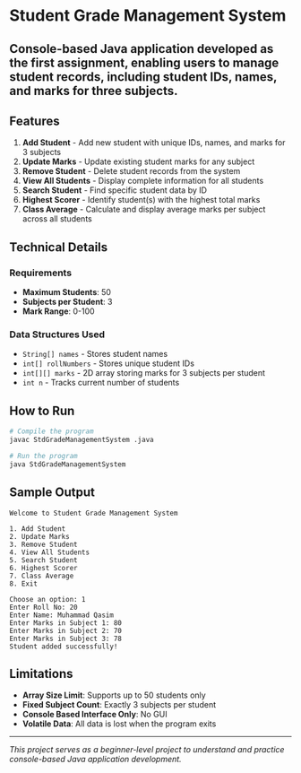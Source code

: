 # Student Grade Management System

Console-based Java application developed as the first assignment, enabling users to manage student records, including student IDs, names, and marks for three subjects.
---

## Features

1. **Add Student** - Add new student with unique IDs, names, and marks for 3 subjects
2. **Update Marks** - Update existing student marks for any subject
3. **Remove Student** - Delete student records from the system
4. **View All Students** - Display complete information for all students
5. **Search Student** - Find specific student data by ID
6. **Highest Scorer** - Identify student(s) with the highest total marks
7. **Class Average** - Calculate and display average marks per subject across all students


## Technical Details

### Requirements
- **Maximum Students**: 50
- **Subjects per Student**: 3
- **Mark Range**: 0-100

### Data Structures Used
- `String[] names` - Stores student names
- `int[] rollNumbers` - Stores unique student IDs  
- `int[][] marks` - 2D array storing marks for 3 subjects per student
- `int n` - Tracks current number of students

## How to Run
```bash
# Compile the program
javac StdGradeManagementSystem .java

# Run the program
java StdGradeManagementSystem 
```

## Sample Output
```
Welcome to Student Grade Management System

1. Add Student
2. Update Marks
3. Remove Student
4. View All Students
5. Search Student
6. Highest Scorer
7. Class Average
8. Exit

Choose an option: 1
Enter Roll No: 20
Enter Name: Muhammad Qasim
Enter Marks in Subject 1: 80
Enter Marks in Subject 2: 70
Enter Marks in Subject 3: 78
Student added successfully!
```

## Limitations
- **Array Size Limit**: Supports up to 50 students only 
- **Fixed Subject Count**: Exactly 3 subjects per student
- **Console Based Interface Only**: No GUI
- **Volatile Data**: All data is lost when the program exits

---
*This project serves as a beginner-level project to understand and practice console-based Java application development.*

